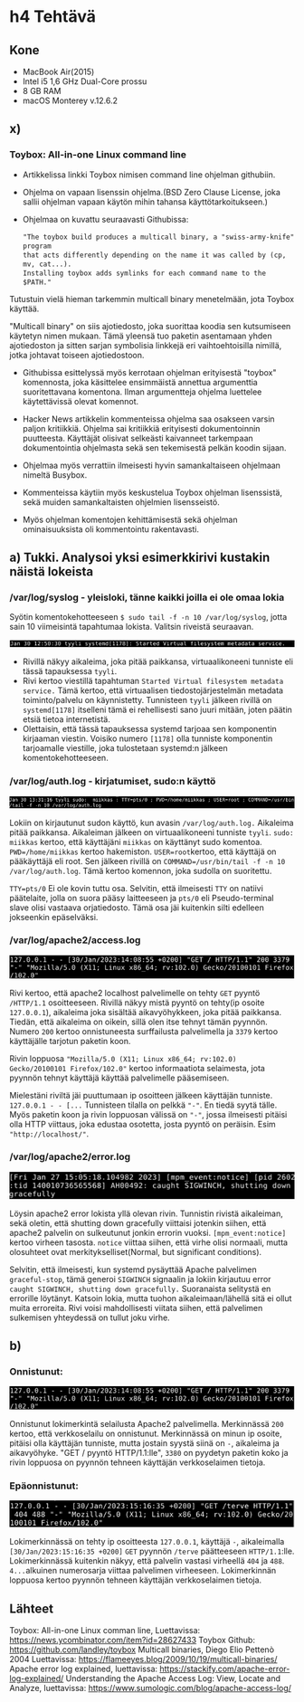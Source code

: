 # h4 Tehtävä

## Kone 
- MacBook Air(2015)
- Intel i5 1,6 GHz Dual-Core prossu
- 8 GB RAM
- macOS Monterey v.12.6.2

## x) 

### Toybox: All-in-one Linux command line

- Artikkelissa linkki Toybox nimisen command line ohjelman githubiin.
- Ohjelma on vapaan lisenssin ohjelma.(BSD Zero Clause License, joka sallii ohjelman vapaan käytön mihin tahansa käyttötarkoitukseen.)
- Ohjelmaa on kuvattu seuraavasti Githubissa: 
    
      "The toybox build produces a multicall binary, a "swiss-army-knife" program
      that acts differently depending on the name it was called by (cp, mv, cat...).
      Installing toybox adds symlinks for each command name to the $PATH."
 
Tutustuin vielä hieman tarkemmin multicall binary menetelmään, jota Toybox käyttää. 
 
"Multicall binary" on siis ajotiedosto, joka suorittaa koodia sen kutsumiseen käytetyn nimen mukaan. Tämä yleensä tuo paketin asentamaan yhden ajotiedoston ja sitten sarjan symbolisia linkkejä eri vaihtoehtoisilla nimillä, jotka johtavat toiseen ajotiedostoon.

- Githubissa esittelyssä myös kerrotaan ohjelman erityisestä "toybox" komennosta, joka käsittelee ensimmäistä annettua argumenttia suoritettavana komentona. Ilman argumentteja ohjelma luettelee käytettävissä olevat komennot.

- Hacker News artikkelin kommenteissa ohjelma saa osakseen varsin paljon kritiikkiä. Ohjelma sai kritiikkiä erityisesti dokumentoinnin puutteesta. Käyttäjät olisivat selkeästi kaivanneet tarkempaan dokumentointia ohjelmasta sekä sen tekemisestä pelkän koodin sijaan.
- Ohjelmaa myös verrattiin ilmeisesti hyvin samankaltaiseen ohjelmaan nimeltä Busybox.
- Kommenteissa käytiin myös keskustelua Toybox ohjelman lisenssistä, sekä muiden samankaltaisten ohjelmien lisensseistö.
- Myös ohjelman komentojen kehittämisestä sekä ohjelman ominaisuuksista oli kommentointu rakentavasti.

## a) Tukki. Analysoi yksi esimerkkirivi kustakin näistä lokeista

### /var/log/syslog - yleisloki, tänne kaikki joilla ei ole omaa lokia

Syötin komentokehotteeseen ``$ sudo tail -f -n 10 /var/log/syslog``, jotta sain 10 viimeisintä tapahtumaa lokista.
Valitsin riveistä seuraavan.

![Add file: syslog](syslog-rivi.png)

- Rivillä näkyy aikaleima, joka pitää paikkansa, virtuaalikoneeni tunniste eli tässä tapauksessa ``tyyli``. 
- Rivi kertoo viestillä tapahtuman ``Started Virtual filesystem metadata service.`` Tämä kertoo, että virtuaalisen tiedostojärjestelmän metadata toiminto/palvelu on käynnistetty.
Tunnisteen ``tyyli`` jälkeen rivillä on ``systemd[1178]`` itselleni tämä ei rehellisesti sano juuri mitään, joten päätin etsiä tietoa internetistä. 
- Olettaisin, että tässä tapauksessa systemd tarjoaa sen komponentin kirjaaman viestin. Voisiko numero ``[1178]`` olla tunniste komponentin tarjoamalle viestille, joka tulostetaan systemd:n jälkeen komentokehotteeseen.  

### /var/log/auth.log - kirjatumiset, sudo:n käyttö

![Add file: Auth.log](auth.log-rivi.png)

Lokiin on kirjautunut sudon käyttö, kun avasin ``/var/log/auth.log.`` Aikaleima pitää paikkansa. Aikaleiman jälkeen on virtuaalikoneeni tunniste ``tyyli``. ``sudo: miikkas`` kertoo, että käyttäjäni ``miikkas`` on käyttänyt sudo komentoa. ``PWD=/home/miikkas`` kertoo hakemiston. ``USER=root``kertoo, että käyttäjä on pääkäyttäjä eli root. Sen jälkeen rivillä on ``COMMAND=/usr/bin/tail -f -n 10 /var/log/auth.log``. Tämä kertoo komennon, joka sudolla on suoritettu.

``TTY=pts/0`` Ei ole kovin tuttu osa. Selvitin, että ilmeisesti ``TTY`` on natiivi päätelaite, jolla on suora pääsy laitteeseen ja ``pts/0`` eli Pseudo-terminal slave olisi vastaava orjatiedosto. Tämä osa jäi kuitenkin silti edelleen jokseenkin epäselväksi.

### /var/log/apache2/access.log 

![Add file: apache2](apache-access.png)

Rivi kertoo, että apache2 localhost palvelimelle on tehty ``GET`` pyyntö ``/HTTP/1.1`` osoitteeseen. Rivillä näkyy mistä pyyntö on tehty(ip osoite ``127.0.0.1``), aikaleima joka sisältää aikavyöhykkeen, joka pitää paikkansa. Tiedän, että aikaleima on oikein, sillä olen itse tehnyt tämän pyynnön. Numero ``200`` kertoo onnistuneesta surffailusta palvelimella ja ``3379`` kertoo käyttäjälle tarjotun paketin koon. 

Rivin loppuosa ``"Mozilla/5.0 (X11; Linux x86_64; rv:102.0) Gecko/20100101 Firefox/102.0"`` kertoo informaatiota selaimesta, jota pyynnön tehnyt käyttäjä käyttää palvelimelle pääsemiseen.

Mielestäni riviltä jäi puuttumaan ip osoitteen jälkeen käyttäjän tunniste. ``127.0.0.1 - - [...`` Tunnisteen tilalla on pelkkä ``"-"``. En tiedä syytä tälle. Myös paketin koon ja rivin loppuosan välissä on ``"-"``, jossa ilmeisesti pitäisi olla HTTP viittaus, joka edustaa osotetta, josta pyyntö on peräisin. Esim ``"http://localhost/"``.

### /var/log/apache2/error.log

![Add file: apache error](apache-error.png)

Löysin apache2 error lokista yllä olevan rivin. Tunnistin rivistä aikaleiman, sekä oletin, että shutting down gracefully viittaisi jotenkin siihen, että apache2 palvelin on sulkeutunut jonkin errorin vuoksi. ``[mpm_event:notice]`` kertoo virheen tasosta. ``notice`` viittaa siihen, että virhe olisi normaali, mutta olosuhteet ovat merkitykselliset(Normal, but significant conditions).

Selvitin, että ilmeisesti, kun systemd pysäyttää Apache palvelimen ``graceful-stop``, tämä generoi ``SIGWINCH`` signaalin ja lokiin kirjautuu error ``caught SIGWINCH, shutting down gracefully.`` Suoranaista selitystä en errorille löytänyt. 
Katsoin lokia, mutta tuohon aikaleimaan/lähellä sitä ei ollut muita erroreita. Rivi voisi mahdollisesti viitata siihen, että palvelimen sulkemisen yhteydessä on tullut joku virhe. 

## b)

### Onnistunut:

![Add file: apache2](apache-access.png)

Onnistunut lokimerkintä selailusta Apache2 palvelimella. Merkinnässä ``200`` kertoo, että verkkoselailu on onnistunut. Merkinnässä on minun ip osoite, pitäisi olla käyttäjän tunniste, mutta jostain syystä siinä on ``-``,  aikaleima ja aikavyöhyke. "GET / pyyntö HTTP/1.1:lle", ``3380`` on pyydetyn paketin koko ja rivin loppuosa on pyynnön tehneen käyttäjän verkkoselaimen tietoja.

### Epäonnistunut:

![Add file: apache2 error](apache-palvelin-error.png)

Lokimerkinnässä on tehty ip osoitteesta ``127.0.0.1``, käyttäjä ``-``, aikaleimalla ``[30/Jan/2023:15:16:35 +0200]`` ``GET`` pyynnön ``/terve`` päätteeseen ``HTTP/1.1``:lle. Lokimerkinnässä kuitenkin näkyy, että palvelin vastasi virheellä ``404`` ja ``488``. ``4...``alkuinen numerosarja viittaa palvelimen virheeseen. Lokimerkinnän loppuosa kertoo pyynnön tehneen käyttäjän verkkoselaimen tietoja.

## Lähteet

Toybox: All-in-one Linux comman line, Luettavissa: https://news.ycombinator.com/item?id=28627433
Toybox Github: https://github.com/landley/toybox
Multicall binaries, Diego Elio Pettenò 2004 Luettavissa: https://flameeyes.blog/2009/10/19/multicall-binaries/
Apache error log explained, luettavissa: https://stackify.com/apache-error-log-explained/
Understanding the Apache Access Log: View, Locate and Analyze, luettavissa: https://www.sumologic.com/blog/apache-access-log/
